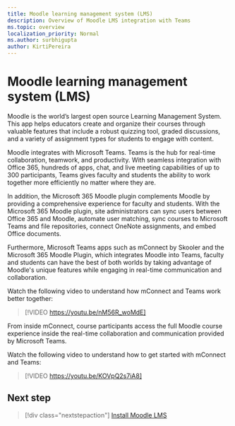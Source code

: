```yaml
---
title: Moodle learning management system (LMS)
description: Overview of Moodle LMS integration with Teams
ms.topic: overview
localization_priority: Normal
ms.author: surbhigupta
author: KirtiPereira
---
```


# Moodle learning management system (LMS)

Moodle is the world’s largest open source Learning Management System. This app helps educators create and organize their courses through valuable features that include a robust quizzing tool, graded discussions, and a variety of assignment types for students to engage with content.  
 
Moodle integrates with Microsoft Teams. Teams is the hub for real-time collaboration, teamwork, and productivity. With seamless integration with Office 365, hundreds of apps, chat, and live meeting capabilities of up to 300 participants, Teams gives faculty and students the ability to work together more efficiently no matter where they are. 
 
In addition, the Microsoft 365 Moodle plugin complements Moodle by providing a comprehensive experience for faculty and students. With the Microsoft 365 Moodle plugin, site administrators can sync users between Office 365 and Moodle, automate user matching, sync courses to Microsoft Teams and file repositories, connect OneNote assignments, and embed Office documents.  
 
Furthermore, Microsoft Teams apps such as mConnect by Skooler and the Microsoft 365 Moodle Plugin, which integrates Moodle into Teams, faculty and students can have the best of both worlds by taking advantage of Moodle's unique features while engaging in real-time communication and collaboration.

Watch the following video to understand how mConnect and Teams work better together:

> [!VIDEO https://youtu.be/nM56R_woMdE]

From inside mConnect, course participants access the full Moodle course experience inside the real-time collaboration and communication provided by Microsoft Teams.

Watch the following video to understand how to get started with mConnect and Teams:

> [!VIDEO https://youtu.be/KOVpQ2s7iA8]

## Next step

> [!div class="nextstepaction"]
> [Install Moodle LMS](moodleinstructions.md)